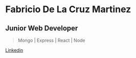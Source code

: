 # Fabricio De La Cruz Martinez
## Junior Web Developer

> Mongo | Express | React | Node


[Linkedin](https://linkedin.com/in/leonpurple)
